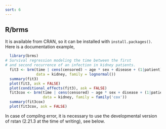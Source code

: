 ```yaml
---
sort: 6
---
```


## R/brms

It is available from CRAN, so it can be installed with `install.packages()`. Here is a documentation example,

```r
  library(brms)
# Survival regression modeling the time between the first
# and second recurrence of an infection in kidney patients.
  fit3 <- brm(time | cens(censored) ~ age * sex + disease + (1|patient),
              data = kidney, family = lognormal())
  summary(fit3)
  plot(fit3, ask = FALSE)
  plot(conditional_effects(fit3), ask = FALSE)
  fit3cox <- brm(time | cens(censored) ~ age * sex + disease + (1|patient),
                 data = kidney, family = family('cox'))
  summary(fit3cox)
  plot(fit3cox, ask = FALSE)
```

In case of compilng error, it is necessary to use the developmental version of rstan (2.21.3 at the time of writing), see below.
